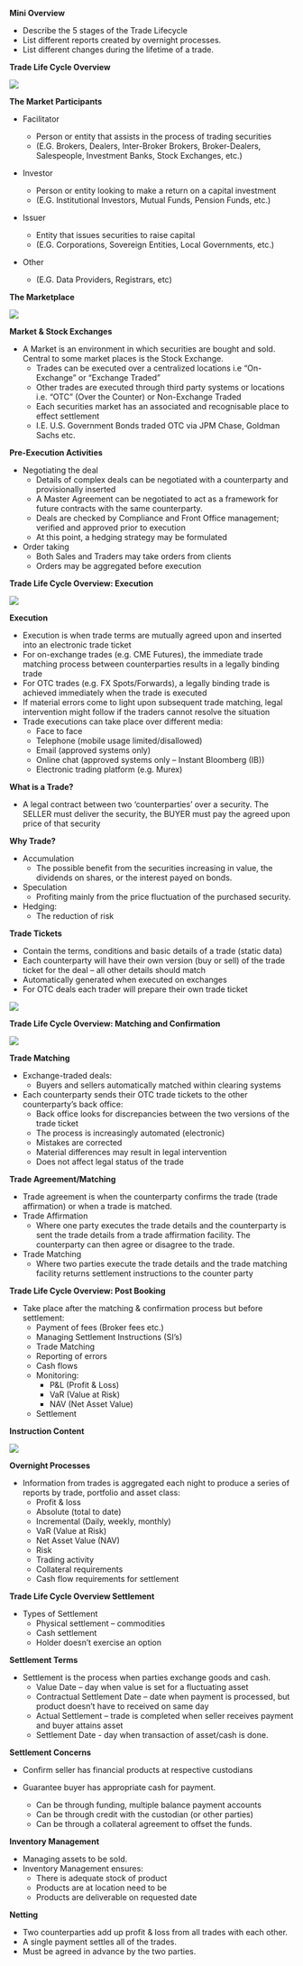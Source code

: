 **Mini Overview**

- Describe the 5 stages of the Trade Lifecycle
- List different reports created by overnight processes.
- List different changes during the lifetime of a trade.

**Trade Life Cycle Overview**

<img src="PHOTOS/trade-01.png">

**The Market Participants**

- Facilitator
  - Person or entity that assists in the process of trading securities
  - (E.G. Brokers, Dealers, Inter-Broker Brokers, Broker-Dealers, 	Salespeople, Investment Banks, Stock Exchanges, etc.)

- Investor
  - Person or entity looking to make a return on a capital investment
  - (E.G. Institutional Investors, Mutual Funds, Pension Funds, etc.)

- Issuer
  - Entity that issues securities to raise capital
  - (E.G. Corporations, Sovereign Entities, Local Governments, etc.)

- Other 
  - (E.G. Data Providers, Registrars, etc)

**The Marketplace**

<img src="PHOTOS/trade-02.png">

**Market & Stock Exchanges**

- A Market is an environment in which securities are bought and sold. 
  Central to some market places is the Stock Exchange.
  - Trades can be executed over a centralized locations i.e “On-Exchange” or “Exchange Traded”
  - Other trades are executed through third party systems or locations i.e. “OTC” (Over the Counter) or Non-Exchange Traded
  - Each securities market has an associated and recognisable place to effect settlement
  - I.E. U.S. Government Bonds traded OTC via JPM Chase, Goldman Sachs etc. 

**Pre-Execution Activities**

- Negotiating the deal
  - Details of complex deals can be negotiated with a counterparty and provisionally inserted
  - A Master Agreement can be negotiated to act as a framework for future contracts with the same counterparty.
  - Deals are checked by Compliance and Front Office management; verified and approved prior to execution
  - At this point, a hedging strategy may be formulated 
- Order taking
  - Both Sales and Traders may take orders from clients
  - Orders may be aggregated before execution

**Trade Life Cycle Overview: Execution**

<img src="PHOTOS/trade-03.png">

**Execution**

- Execution is when trade terms are mutually agreed upon and inserted into an electronic trade ticket
- For on-exchange trades (e.g. CME Futures), the immediate trade matching process between counterparties results in a legally binding trade
- For OTC trades (e.g. FX Spots/Forwards), a legally binding trade is achieved immediately when the trade is executed
- If material errors come to light upon subsequent trade matching, legal intervention might follow if the traders cannot resolve the situation
- Trade executions can take place over different media:
  - Face to face
  - Telephone (mobile usage limited/disallowed)
  - Email (approved systems only)
  - Online chat (approved systems only – Instant Bloomberg (IB))
  - Electronic trading platform (e.g. Murex)

**What is a Trade?**

- A legal contract between two ‘counterparties’ over a security. The SELLER must deliver the security, the BUYER must pay the agreed upon price of that security

**Why Trade?**

- Accumulation
  - The possible benefit from the securities increasing in value, the dividends on shares, or the interest payed on bonds. 
- Speculation
  - Profiting mainly from the price fluctuation of the purchased security.    
- Hedging:
  - The reduction of risk 

**Trade Tickets**

- Contain the terms, conditions and basic details of a trade (static data)
- Each counterparty will have their own version (buy or sell) of the trade ticket for the deal – all other details should match
- Automatically generated when executed on exchanges
- For OTC deals each trader will prepare their own trade ticket

<img src="PHOTOS/trade-04.png">

**Trade Life Cycle Overview: Matching and Confirmation**

<img src="PHOTOS/trade-05.png">

**Trade Matching**

- Exchange-traded deals:
  - Buyers and sellers automatically matched within clearing systems
- Each counterparty sends their OTC trade tickets  to the other counterparty’s back office:
  - Back office looks for discrepancies between the two versions of the trade ticket
  - The process is increasingly automated (electronic)
  - Mistakes are corrected
  - Material differences may result in legal intervention
  - Does not affect legal status of the trade

**Trade Agreement/Matching**

- Trade agreement is when the counterparty confirms the trade (trade affirmation) or when a trade is matched.
- Trade Affirmation 
  - Where one party executes the trade details and the counterparty is sent the trade details from a trade affirmation facility. The counterparty can then agree or disagree to the trade.
- Trade Matching 
  - Where two parties execute the trade details and the trade matching facility returns settlement instructions to the counter party 

**Trade Life Cycle Overview: Post Booking**

- Take place after the matching & confirmation process but before settlement:
  - Payment of fees (Broker fees etc.)
  - Managing Settlement Instructions (SI’s)
  - Trade Matching
  - Reporting of errors
  - Cash flows
  - Monitoring:
    - P&L (Profit & Loss)
    - VaR (Value at Risk)
    - NAV (Net Asset Value)
  - Settlement

**Instruction Content**

<img src="PHOTOS/trade-06.png">

**Overnight Processes**

- Information from trades is aggregated each night to produce a series of reports by trade, portfolio and asset class:
  - Profit & loss
  - Absolute (total to date)
  - Incremental (Daily, weekly, monthly)
  - VaR (Value at Risk)
  - Net Asset Value (NAV)
  - Risk
  - Trading activity
  - Collateral requirements
  - Cash flow requirements for settlement

**Trade Life Cycle Overview Settlement**

- Types of Settlement
  - Physical settlement – commodities 
  - Cash settlement
  - Holder doesn’t exercise an option

**Settlement Terms**

- Settlement is the process when parties exchange goods and cash.
  - Value Date – day when value is set for a fluctuating asset
  - Contractual Settlement Date  – date when payment is processed, but product doesn’t have to received on same day
  - Actual Settlement – trade is completed when seller receives payment and buyer attains asset
  - Settlement Date - day when transaction of asset/cash is done.

**Settlement Concerns**

- Confirm seller has financial products at respective custodians

- Guarantee buyer has appropriate cash for payment.
  - Can be through funding, multiple balance payment accounts
  - Can be through credit with the custodian (or other parties)
  - Can be through a collateral agreement to offset the funds.

**Inventory Management**

- Managing assets to be sold.
- Inventory Management ensures:
  - There is adequate stock of product
  - Products are at location need to be
  - Products are deliverable on requested date

**Netting**

- Two counterparties add up profit & loss from all trades with each other.
- A single payment settles all of the trades.
- Must be agreed in advance by the two parties.

